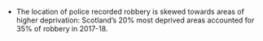 * The location of police recorded robbery is skewed towards areas of higher deprivation: Scotland’s 20% most deprived areas accounted for 35% of robbery in 2017-18.
